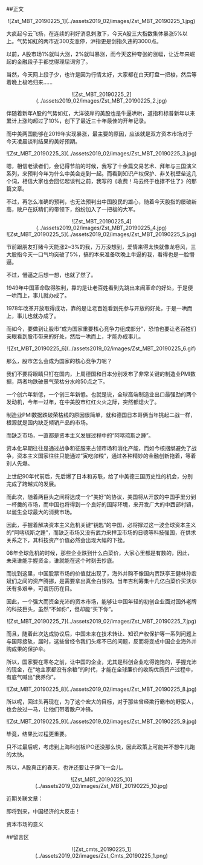 ##正文

 <div align="center">![Zst_MBT_20190225_1](../assets2019_02/images/Zst_MBT_20190225_1.jpg)</div>

大疯起兮云飞扬，在连续的利好消息刺激下，今天A股三大指数集体暴涨5%以上。气势如虹的两市近300支涨停，沪指更是剑指久违的3000点。

以前，A股市场1%就叫大涨，2%就叫暴涨，而今天这种夸张的涨幅，让近年来崛起的金融段子手都觉得理屈词穷了。

当然，今天网上段子少，也许是因为行情太好，大家都在白天盯盘一把梭，然后等着晚上梭哈归来......

 <div align="center">![Zst_MBT_20190225_2](../assets2019_02/images/Zst_MBT_20190225_2.jpg)</div>

伴随着新年A股的气势如虹，大洋彼岸的美股也是牛逼哄哄，道指和标普新年以来累计上涨均超过了10%，创下了最近三十年最佳的开年记录。

而中美两国能够在2019年实现暴涨，最主要的原因，应该就是双方资本市场对于今天凌晨谈判结果的美好预期。

 <div align="center">![Zst_MBT_20190225_3](../assets2019_02/images/Zst_MBT_20190225_3.jpg)</div>

嗯，相信老读者们，会记得节前的时候，我写了十余篇交易艺术、拜年与三国演义系列，来预判今年为什么中美会走到一起。而看到知识产权保护、非关税壁垒这几个词，相信大家也会回忆起谈判之前，我写的《收费！马云终于也撑不住了》的那篇文章。

不过，再怎么准确的预判，也无法预判出中国股民的雄心，随着今天股指的屡破新高，散户在妖精们的带领下，纷纷加入了一把梭的大军。

 <div align="center">![Zst_MBT_20190225_4](../assets2019_02/images/Zst_MBT_20190225_4.jpg)</div>
 <div align="center">![Zst_MBT_20190225_5](../assets2019_02/images/Zst_MBT_20190225_5.jpg)</div>

节前跟朋友打赌今天能涨2~3%的我，万万没想到，爱情来得太快就像龙卷风，三大股指今天一口气均突破了5%，搞的本来准备吹晚上牛逼的我，看得也是一脸懵逼。

不过，懵逼之后想一想，也就了然了。

1949年中国革命取得胜利，靠的是让老百姓看到先跳出来闹革命的好处，于是便一哄而上，事儿就办成了。

1978年改革开放取得成功，靠的是让老百姓看到先参与开放的好处，于是一哄而上，事儿也就办成了。

而如今，要做到让股市“成为国家重要核心竞争力组成部分”，恐怕也要让老百姓们亲眼看到股市带来的好处，然后一哄而上，才能办成事儿。

 <div align="center">![Zst_MBT_20190225_6](../assets2019_02/images/Zst_MBT_20190225_6.gif)</div>

那么，股市怎么会成为国家的核心竞争力呢？

我们不要将眼睛只钉在国内，上周德国和日本分别发布了非常关键的制造业PMI数据，两者均跌破景气荣枯分水岭50点之下。

一个创六年新低，一个创三年新低。也就是说，全球高端制造业出口最强劲的两个发动机，今年一过年，在中美股市红红火火之际，突然都熄火了。

制造业PMI数据跌破荣枯线的原因很简单，就和德国日本哥俩当年挑起二战一样，根源就是国内缺乏倾销产品的市场。

而缺乏市场，一直都是资本主义发展过程中的“阿喀琉斯之踵”。

资本化早期往往是通过战争和征服来占领市场和消化产能，而如今核捆绑避免了战争，资本主义国家往往只能通过“寅吃卯粮”，通过各种精妙的金融创新拖着，等着别人先爆。

上世纪90年代前后，先后爆了日本和苏联，给了中美德三国历史性的机会，分别完成了跨越式的发展。

而此次，随着两巨头之间将达成一个“美好”的协议，美国将从开放的中国手里分到一杯羹的市场，而中国也将得到一个良好的国际环境，来开发广大的中西部村镇，以诞生全球最大的消费市场。

因此，手握着解决资本主义危机关键“钥匙”的中国，必将撑过这一波全球资本主义的“阿喀琉斯之踵”，而缺乏市场又没有武力来捍卫市场的日德等科技强国，在供求关系之下，其科技资产价值必然会出现大幅的下挫。

08年全球危机的时候，那些企业跌到什么白菜价，大家心里都是有数的，因此，未来谁能手握资金，谁就能在这个时刻去抄底。

而说到这里，中国股票市场的价值就出现了，海外并购不像国内贾跃亭王健林孙宏斌们之间的资产腾挪，是需要拿出真金白银的。当年吉利筹集十几亿白菜价买沃尔沃有多艰辛，可谓历历在目。

因此，一个强大而资金充沛的资本市场，能够让中国年轻的初创企业面对国外老牌的科技巨头，虽然“不如你”，但却能“买下你”。

 <div align="center">![Zst_MBT_20190225_7](../assets2019_02/images/Zst_MBT_20190225_7.jpg)</div>

而且，随着此次达成协议后，中国未来在技术转让、知识产权保护等一系列问题上与国际接轨，届时，这些曾经令我们头疼不已的问题，反而将变成中国企业海外并购成果的保护伞。

所以，国家要在寒冬之前，让中国的企业，尤其是科创企业吃得饱饱的，手握充沛的现金，在“地主家都没有余粮”的时代，才能在全球廉价的收购优质资产过程中，有底气喊出"我养你”。

 <div align="center">![Zst_MBT_20190225_8](../assets2019_02/images/Zst_MBT_20190225_8.jpg)</div>

所以呢，回过头再现在，为了这个宏大的目标，对于那些曾经欺行霸市的野蛮人，也会放过一马，让他们带着散户冲锋。

 <div align="center">![Zst_MBT_20190225_9](../assets2019_02/images/Zst_MBT_20190225_9.jpg)</div>

毕竟，结果比过程更重要。

只不过最后呢，考虑到上海科创板IPO还没那么快，因此政策上可能并不想牛儿跑的太快。

所以，A股真正的春天，也许还要让子弹飞一会儿。

 <div align="center">![Zst_MBT_20190225_10](../assets2019_02/images/Zst_MBT_20190225_10.jpg)</div>

近期关联文章：

即将到来，中国经济的大反击！

资本市场的意义

##留言区
 <div align="center">![Zst_cmts_20190225_1](../assets2019_02/images/Zst_Cmts_20190225_1.png)</div>